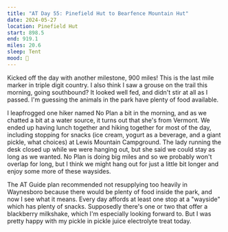 ```yaml
---
title: "AT Day 55: Pinefield Hut to Bearfence Mountain Hut"
date: 2024-05-27
location: Pinefield Hut
start: 898.5
end: 919.1
miles: 20.6
sleep: Tent
mood: 🙂
---
```

Kicked off the day with another milestone, 900 miles! This is the last mile marker in triple digit country. I also think I saw a grouse on the trail this morning, going southbound? It looked well fed, and didn't stir at all as I passed. I'm guessing the animals in the park have plenty of food available.

I leapfrogged one hiker named No Plan a bit in the morning, and as we chatted a bit at a water source, it turns out that she's from Vermont. We ended up having lunch together and hiking together for most of the day, including stopping for snacks (ice cream, yogurt as a beverage, and a giant pickle, what choices) at Lewis Mountain Campground. The lady running the desk closed up while we were hanging out, but she said we could stay as long as we wanted. No Plan is doing big miles and so we probably won't overlap for long, but I think we might hang out for just a little bit longer and enjoy some more of these waysides.

The AT Guide plan recommended not resupplying too heavily in Waynesboro because there would be plenty of food inside the park, and now I see what it means. Every day affords at least one stop at a "wayside" which has plenty of snacks. Supposedly there's one or two that offer a blackberry milkshake, which I'm especially looking forward to. But I was pretty happy with my pickle in pickle juice electrolyte treat today.
